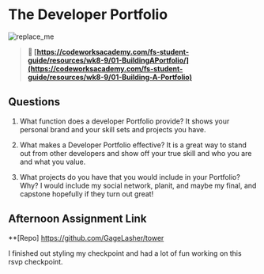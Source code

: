 # The Developer Portfolio

![replace_me](https://codeworks.blob.core.windows.net/public/assets/img/illustrations/placeholder.svg)

> **📖 [https://codeworksacademy.com/fs-student-guide/resources/wk8-9/01-BuildingAPortfolio/](https://codeworksacademy.com/fs-student-guide/resources/wk8-9/01-Building-A-Portfolio)**

## Questions

1. What function does a developer Portfolio provide?
    It shows your personal brand and your skill sets and projects you have.

2. What makes a Developer Portfolio effective?
    It is a great way to stand out from other developers and show off your true skill and who you are and what you value.

3. What projects do you have that you would include in your Portfolio? Why?
    I would include my social network, planit, and maybe my final, and capstone hopefully if they turn out great!

## Afternoon Assignment Link

**[Repo] https://github.com/GageLasher/tower

I finished out styling my checkpoint and had a lot of fun working on this rsvp checkpoint.